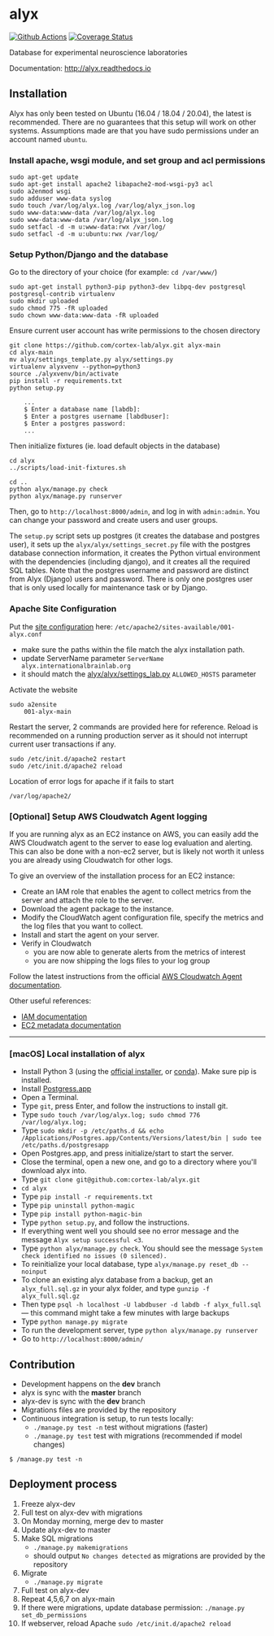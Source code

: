# alyx

[![Github Actions](https://github.com/cortex-lab/alyx/actions/workflows/main.yml/badge.svg)](https://github.com/cortex-lab/alyx/actions/)
[![Coverage Status](https://coveralls.io/repos/github/cortex-lab/alyx/badge.svg?branch=github_action)](https://coveralls.io/github/cortex-lab/alyx?branch=master)

Database for experimental neuroscience laboratories

Documentation: http://alyx.readthedocs.io


## Installation
Alyx has only been tested on Ubuntu (16.04 / 18.04 / 20.04), the latest is recommended. There are no guarantees that 
this setup will work on other systems. Assumptions made are that you have sudo permissions under an account named
`ubuntu`.

### Install apache, wsgi module, and set group and acl permissions
```
sudo apt-get update
sudo apt-get install apache2 libapache2-mod-wsgi-py3 acl
sudo a2enmod wsgi
sudo adduser www-data syslog
sudo touch /var/log/alyx.log /var/log/alyx_json.log
sudo www-data:www-data /var/log/alyx.log
sudo www-data:www-data /var/log/alyx_json.log
sudo setfacl -d -m u:www-data:rwx /var/log/
sudo setfacl -d -m u:ubuntu:rwx /var/log/
```
### Setup Python/Django and the database
Go to the directory of your choice (for example: `cd /var/www/`)
```
sudo apt-get install python3-pip python3-dev libpq-dev postgresql postgresql-contrib virtualenv
sudo mkdir uploaded
sudo chmod 775 -fR uploaded
sudo chown www-data:www-data -fR uploaded
```
Ensure current user account has write permissions to the chosen directory
```
git clone https://github.com/cortex-lab/alyx.git alyx-main
cd alyx-main
mv alyx/settings_template.py alyx/settings.py
virtualenv alyxvenv --python=python3
source ./alyxvenv/bin/activate
pip install -r requirements.txt
python setup.py

    ...
    $ Enter a database name [labdb]:
    $ Enter a postgres username [labdbuser]:
    $ Enter a postgres password:
    ...
```

Then initialize fixtures (ie. load default objects in the database)
```
cd alyx
../scripts/load-init-fixtures.sh

cd ..
python alyx/manage.py check
python alyx/manage.py runserver
```

Then, go to `http://localhost:8000/admin`, and log in with `admin:admin`. You can change your password and create users and user groups.

The `setup.py` script sets up postgres (it creates the database and postgres user), it sets up the `alyx/alyx/settings_secret.py` file with the postgres database connection information, it creates the Python virtual environment with the dependencies (including django), and it creates all the required SQL tables.
Note that the postgres username and password are distinct from Alyx (Django) users and password. There is only one postgres user that is only used locally for maintenance task or by Django.

### Apache Site Configuration
Put the [site configuration](docs/_static/001-alyx.conf) here: `/etc/apache2/sites-available/001-alyx.conf`
-   make sure the paths within the file match the alyx installation path.
-   update ServerName parameter `ServerName  alyx.internationalbrainlab.org`
-   it should match the [alyx/alyx/settings_lab.py](alyx/alyx/settings_lab.py) `ALLOWED_HOSTS` parameter


Activate the website

    sudo a2ensite
        001-alyx-main

Restart the server, 2 commands are provided here for reference. Reload is recommended on a running production server as 
it should not interrupt current user transactions if any.


    sudo /etc/init.d/apache2 restart
    sudo /etc/init.d/apache2 reload


Location of error logs for apache if it fails to start

    /var/log/apache2/

### [Optional] Setup AWS Cloudwatch Agent logging

If you are running alyx as an EC2 instance on AWS, you can easily add the AWS Cloudwatch agent to the server to ease log
evaluation and alerting. This can also be done with a non-ec2 server, but is likely not worth it unless you are already 
using Cloudwatch for other logs.

To give an overview of the installation process for an EC2 instance:
* Create an IAM role that enables the agent to collect metrics from the server and attach the role to the server.
* Download the agent package to the instance.
* Modify the CloudWatch agent configuration file, specify the metrics and the log files that you want to collect.
* Install and start the agent on your server.
* Verify in Cloudwatch 
  * you are now able to generate alerts from the metrics of interest
  * you are now shipping the logs files to your log group

Follow the latest instructions from the official [AWS Cloudwatch Agent documentation](https://docs.aws.amazon.com/AmazonCloudWatch/latest/monitoring/Install-CloudWatch-Agent.html).

Other useful references:
* [IAM documentation](https://docs.aws.amazon.com/IAM/latest/UserGuide/access_policies_managed-vs-inline.html)
* [EC2 metadata documentation](https://docs.aws.amazon.com/AWSEC2/latest/UserGuide/ec2-instance-metadata.html) 

---

### [macOS] Local installation of alyx

* Install Python 3 (using the [official installer](https://www.python.org/downloads/mac-osx/), or [conda](https://docs.conda.io/projects/conda/en/latest/user-guide/install/macos.html)). Make sure pip is installed.
* Install [Postgress.app](https://postgresapp.com/downloads.html)
* Open a Terminal.
* Type `git`, press Enter, and follow the instructions to install git.
* Type `sudo touch /var/log/alyx.log; sudo chmod 776 /var/log/alyx.log;`
* Type `sudo mkdir -p /etc/paths.d && echo /Applications/Postgres.app/Contents/Versions/latest/bin | sudo tee /etc/paths.d/postgresapp`
* Open Postgres.app, and press initialize/start to start the server.
* Close the terminal, open a new one, and go to a directory where you'll download alyx into.
* Type `git clone git@github.com:cortex-lab/alyx.git`
* `cd alyx`
* Type `pip install -r requirements.txt`
* Type `pip uninstall python-magic`
* Type `pip install python-magic-bin`
* Type `python setup.py`, and follow the instructions.
* If everything went well you should see no error message and the message `Alyx setup successful <3`.
* Type `python alyx/manage.py check`. You should see the message `System check identified no issues (0 silenced).`
* To reinitialize your local database, type `alyx/manage.py reset_db --noinput`
* To clone an existing alyx database from a backup, get an `alyx_full.sql.gz` in your alyx folder, and type `gunzip -f alyx_full.sql.gz`
* Then type `psql -h localhost -U labdbuser -d labdb -f alyx_full.sql` — this command might take a few minutes with large backups
* Type `python manage.py migrate`
* To run the development server, type `python alyx/manage.py runserver`
* Go to `http://localhost:8000/admin/`


## Contribution

* Development happens on the **dev** branch
* alyx is sync with the **master** branch
* alyx-dev is sync with the **dev** branch
* Migrations files are provided by the repository
* Continuous integration is setup, to run tests locally:
    -   `./manage.py test -n` test without migrations (faster)
    -   `./manage.py test` test with migrations (recommended if model changes)

```
$ /manage.py test -n
```


## Deployment process

1. Freeze alyx-dev
2. Full test on alyx-dev with migrations
3. On Monday morning, merge dev to master
4. Update alyx-dev to master
5. Make SQL migrations
    -   `./manage.py makemigrations`
    -   should output `No changes detected` as migrations are provided by the repository
6. Migrate
    -   `./manage.py migrate`
7. Full test on alyx-dev
8. Repeat 4,5,6,7 on alyx-main
9. If there were migrations, update database permission: `./manage.py set_db_permissions`
10. If webserver, reload Apache `sudo /etc/init.d/apache2 reload`
